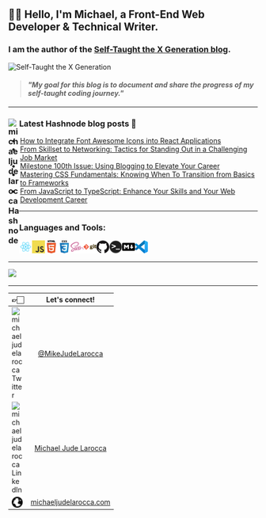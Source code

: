 ## 🖖🏻 Hello, I'm Michael, a Front-End Web Developer & Technical Writer.

### I am the author of the [Self-Taught the X Generation blog](https://selftaughttxg.com/).

![Self-Taught the X Generation](https://selftaughttxg.com/static/5d3d566ce09382d5f3bd0db47ef41795/8e1fc/TXG.jpg)

> #### *"My goal for this blog is to document and share the progress of my self-taught coding journey."*

---

### <img align="left" alt="michaeljudelarocca Hashnode" width="22px" src="https://cdn.jsdelivr.net/npm/simple-icons@v3/icons/hashnode.svg" /> Latest Hashnode blog posts 📝 
<!-- BLOG-POST-LIST:START -->
- [How to Integrate Font Awesome Icons into React Applications](https://michaeljudelarocca.hashnode.dev/how-to-integrate-font-awesome-icons-into-react-applications)
- [From Skillset to Networking: Tactics for Standing Out in a Challenging Job Market](https://michaeljudelarocca.hashnode.dev/from-skillset-to-networking-tactics-for-standing-out-in-a-challenging-job-market)
- [Milestone 100th Issue: Using Blogging to Elevate Your Career](https://michaeljudelarocca.hashnode.dev/milestone-100th-issue-using-blogging-to-elevate-your-career)
- [Mastering CSS Fundamentals: Knowing When To Transition from Basics to Frameworks](https://michaeljudelarocca.hashnode.dev/mastering-css-fundamentals-knowing-when-to-transition-from-basics-to-frameworks)
- [From JavaScript to TypeScript: Enhance Your Skills and Your Web Development Career](https://michaeljudelarocca.hashnode.dev/from-javascript-to-typescript-enhance-your-skills-and-your-web-development-career)
<!-- BLOG-POST-LIST:END -->

---

### Languages and Tools:

<img align="left" alt="React" width="26px" src="https://raw.githubusercontent.com/github/explore/80688e429a7d4ef2fca1e82350fe8e3517d3494d/topics/react/react.png" />
<img align="left" alt="JavaScript" width="26px" src="https://raw.githubusercontent.com/github/explore/80688e429a7d4ef2fca1e82350fe8e3517d3494d/topics/javascript/javascript.png" />
<img align="left" alt="HTML5" width="26px" src="https://raw.githubusercontent.com/github/explore/80688e429a7d4ef2fca1e82350fe8e3517d3494d/topics/html/html.png" />
<img align="left" alt="CSS" width="26px" src="https://raw.githubusercontent.com/github/explore/80688e429a7d4ef2fca1e82350fe8e3517d3494d/topics/css/css.png" />
<img align="left" alt="Sass" width="26px" src="https://raw.githubusercontent.com/github/explore/80688e429a7d4ef2fca1e82350fe8e3517d3494d/topics/sass/sass.png" />
<img align="left" alt="Git" width="26px" src="https://raw.githubusercontent.com/github/explore/80688e429a7d4ef2fca1e82350fe8e3517d3494d/topics/git/git.png" />
<img align="left" alt="GitHub" width="26px" src="https://raw.githubusercontent.com/github/explore/78df643247d429f6cc873026c0622819ad797942/topics/github/github.png" />
<img align="left" alt="Terminal" width="26px" src="https://raw.githubusercontent.com/github/explore/80688e429a7d4ef2fca1e82350fe8e3517d3494d/topics/terminal/terminal.png" />
<img align="left" alt="Markdown" width="26px" src="https://raw.githubusercontent.com/github/explore/80688e429a7d4ef2fca1e82350fe8e3517d3494d/topics/markdown/markdown.png" />
<img align="    " alt="Visual Studio Code" width="26px" src="https://raw.githubusercontent.com/github/explore/80688e429a7d4ef2fca1e82350fe8e3517d3494d/topics/visual-studio-code/visual-studio-code.png" />

---

<img src="https://github-readme-stats.vercel.app/api?username=michaellarocca&show_icons=true&theme=tokyonight" />

---

| 👉🏻       |Let's connect!|
|----------|:-------------:|
|[<img align="left" alt="michaeljudelarocca Twitter" width="22px" src="https://cdn.jsdelivr.net/npm/simple-icons@v3/icons/twitter.svg" />](https://twitter.com/MikeJudeLarocca)|[@MikeJudeLarocca](https://twitter.com/MikeJudeLarocca)|
| [<img align="left" alt="michaeljudelarocca LinkedIn" width="22px" src="https://cdn.jsdelivr.net/npm/simple-icons@v3/icons/linkedin.svg" />](https://www.linkedin.com/in/michael-larocca-9315a3202/) |  [Michael Jude Larocca](https://www.linkedin.com/in/michael-larocca-9315a3202/)|
|[<img align="left" alt="michaeljudelarocca.com" width="22px" src="https://raw.githubusercontent.com/iconic/open-iconic/master/svg/globe.svg" />](https://michaeljudelarocca.com/)|[michaeljudelarocca.com](https://michaeljudelarocca.com/)|

<!-- ### 👉🏻 Let's connect!
[<img align="left" alt="michaeljudelarocca.com" width="22px" src="https://raw.githubusercontent.com/iconic/open-iconic/master/svg/globe.svg" />](https://michaeljudelarocca.com/) [michaeljudelarocca.com](https://michaeljudelarocca.com/)

[<img align="left" alt="michaeljudelarocca LinkedIn" width="22px" src="https://cdn.jsdelivr.net/npm/simple-icons@v3/icons/linkedin.svg" />](https://www.linkedin.com/in/michael-larocca-9315a3202/)[Michael Jude Larocca](https://www.linkedin.com/in/michael-larocca-9315a3202/)

[<img align="left" alt="michaeljudelarocca Twitter" width="22px" src="https://cdn.jsdelivr.net/npm/simple-icons@v3/icons/twitter.svg" />](https://twitter.com/MikeJudeLarocca)[@MikeJudeLarocca](https://twitter.com/MikeJudeLarocca)

---

![Twitter Follow](https://img.shields.io/twitter/follow/MikeJudeLarocca?color=blue&logo=twitter&style=for-the-badge)

--- -->

<!--
**MichaelLarocca/MichaelLarocca** is a ✨ _special_ ✨ repository because its `README.md` (this file) appears on your GitHub profile.

Here are some ideas to get you started:

- 🔭 I’m currently working on ...
- 🌱 I’m currently learning ...
- 👯 I’m looking to collaborate on ...
- 🤔 I’m looking for help with ...
- 💬 Ask me about ...
- 📫 How to reach me: ...
- 😄 Pronouns: ...
- ⚡ Fun fact: ...
-->
